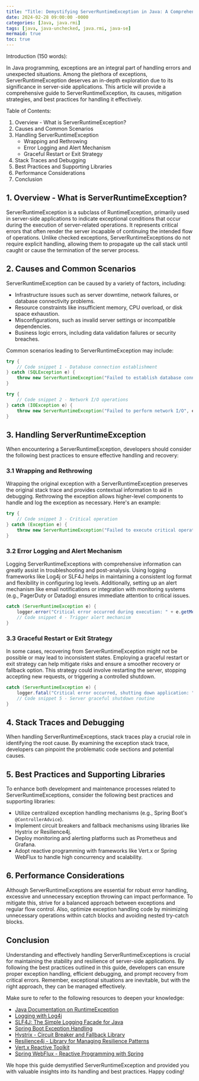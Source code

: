 ```yaml
---
title: "Title: Demystifying ServerRuntimeException in Java: A Comprehensive Guide"
date: 2024-02-28 09:00:00 -0000
categories: [Java, java.rmi]
tags: [java, java-unchecked, java.rmi, java-se]
mermaid: true
toc: true
---
```



Introduction (150 words):

In Java programming, exceptions are an integral part of handling errors and unexpected situations. Among the plethora of exceptions, ServerRuntimeException deserves an in-depth exploration due to its significance in server-side applications. This article will provide a comprehensive guide to ServerRuntimeException, its causes, mitigation strategies, and best practices for handling it effectively.

Table of Contents:
1. Overview - What is ServerRuntimeException?
2. Causes and Common Scenarios
3. Handling ServerRuntimeException
   - Wrapping and Rethrowing
   - Error Logging and Alert Mechanism
   - Graceful Restart or Exit Strategy
4. Stack Traces and Debugging
5. Best Practices and Supporting Libraries
6. Performance Considerations
7. Conclusion

## 1. Overview - What is ServerRuntimeException?

ServerRuntimeException is a subclass of RuntimeException, primarily used in server-side applications to indicate exceptional conditions that occur during the execution of server-related operations. It represents critical errors that often render the server incapable of continuing the intended flow of operations. Unlike checked exceptions, ServerRuntimeExceptions do not require explicit handling, allowing them to propagate up the call stack until caught or cause the termination of the server process.

## 2. Causes and Common Scenarios

ServerRuntimeException can be caused by a variety of factors, including:

- Infrastructure issues such as server downtime, network failures, or database connectivity problems.
- Resource constraints like insufficient memory, CPU overload, or disk space exhaustion.
- Misconfigurations, such as invalid server settings or incompatible dependencies.
- Business logic errors, including data validation failures or security breaches.

Common scenarios leading to ServerRuntimeException may include:

```java
try {
    // Code snippet 1 - Database connection establishment
} catch (SQLException e) {
    throw new ServerRuntimeException("Failed to establish database connection", e);
}

try {
    // Code snippet 2 - Network I/O operations
} catch (IOException e) {
    throw new ServerRuntimeException("Failed to perform network I/O", e);
}
```

## 3. Handling ServerRuntimeException

When encountering a ServerRuntimeException, developers should consider the following best practices to ensure effective handling and recovery:

### 3.1 Wrapping and Rethrowing

Wrapping the original exception with a ServerRuntimeException preserves the original stack trace and provides contextual information to aid in debugging. Rethrowing the exception allows higher-level components to handle and log the exception as necessary. Here's an example:

```java
try {
    // Code snippet 3 - Critical operation
} catch (Exception e) {
    throw new ServerRuntimeException("Failed to execute critical operation", e);
}
```

### 3.2 Error Logging and Alert Mechanism

Logging ServerRuntimeExceptions with comprehensive information can greatly assist in troubleshooting and post-analysis. Using logging frameworks like Log4j or SLF4J helps in maintaining a consistent log format and flexibility in configuring log levels. Additionally, setting up an alert mechanism like email notifications or integration with monitoring systems (e.g., PagerDuty or Datadog) ensures immediate attention to critical issues.

```java
catch (ServerRuntimeException e) {
    logger.error("Critical error occurred during execution: " + e.getMessage(), e);
    // Code snippet 4 - Trigger alert mechanism
}
```

### 3.3 Graceful Restart or Exit Strategy

In some cases, recovering from ServerRuntimeException might not be possible or may lead to inconsistent states. Employing a graceful restart or exit strategy can help mitigate risks and ensure a smoother recovery or fallback option. This strategy could involve restarting the server, stopping accepting new requests, or triggering a controlled shutdown.

```java
catch (ServerRuntimeException e) {
    logger.fatal("Critical error occurred, shutting down application: " + e.getMessage(), e);
    // Code snippet 5 - Server graceful shutdown routine
}
```

## 4. Stack Traces and Debugging

When handling ServerRuntimeExceptions, stack traces play a crucial role in identifying the root cause. By examining the exception stack trace, developers can pinpoint the problematic code sections and potential causes.

## 5. Best Practices and Supporting Libraries

To enhance both development and maintenance processes related to ServerRuntimeExceptions, consider the following best practices and supporting libraries:

- Utilize centralized exception handling mechanisms (e.g., Spring Boot's `@ControllerAdvice`).
- Implement circuit breakers and fallback mechanisms using libraries like Hystrix or Resilience4j.
- Deploy monitoring and alerting platforms such as Prometheus and Grafana.
- Adopt reactive programming with frameworks like Vert.x or Spring WebFlux to handle high concurrency and scalability.

## 6. Performance Considerations

Although ServerRuntimeExceptions are essential for robust error handling, excessive and unnecessary exception throwing can impact performance. To mitigate this, strive for a balanced approach between exceptions and regular flow control. Also, optimize exception handling code by minimizing unnecessary operations within catch blocks and avoiding nested try-catch blocks.

## Conclusion

Understanding and effectively handling ServerRuntimeExceptions is crucial for maintaining the stability and resilience of server-side applications. By following the best practices outlined in this guide, developers can ensure proper exception handling, efficient debugging, and prompt recovery from critical errors. Remember, exceptional situations are inevitable, but with the right approach, they can be managed effectively.

Make sure to refer to the following resources to deepen your knowledge:

- [Java Documentation on RuntimeException](https://docs.oracle.com/en/java/javase/15/docs/api/java.base/java/lang/RuntimeException.html)
- [Logging with Log4j](https://logging.apache.org/log4j/2.x/)
- [SLF4J: The Simple Logging Facade for Java](http://www.slf4j.org/)
- [Spring Boot Exception Handling](https://www.baeldung.com/exception-handling-for-rest-with-spring)
- [Hystrix - Circuit Breaker and Fallback Library](https://github.com/Netflix/Hystrix)
- [Resilience4j - Library for Managing Resilience Patterns](https://github.com/resilience4j/resilience4j)
- [Vert.x Reactive Toolkit](https://vertx.io/)
- [Spring WebFlux - Reactive Programming with Spring](https://docs.spring.io/spring-framework/docs/current/reference/html/web-reactive.html)

We hope this guide demystified ServerRuntimeException and provided you with valuable insights into its handling and best practices. Happy coding!